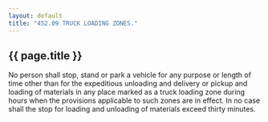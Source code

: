 ```yaml
---
layout: default 
title: "452.09 TRUCK LOADING ZONES."
---
```


{{ page.title }}
----------------

No person shall stop, stand or park a vehicle for any purpose or length
of time other than for the expeditious unloading and delivery or pickup
and loading of materials in any place marked as a truck loading zone
during hours when the provisions applicable to such zones are in effect.
In no case shall the stop for loading and unloading of materials exceed
thirty minutes.

